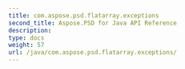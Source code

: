 ```yaml
---
title: com.aspose.psd.flatarray.exceptions
second_title: Aspose.PSD for Java API Reference
description: 
type: docs
weight: 57
url: /java/com.aspose.psd.flatarray.exceptions/
---
```


